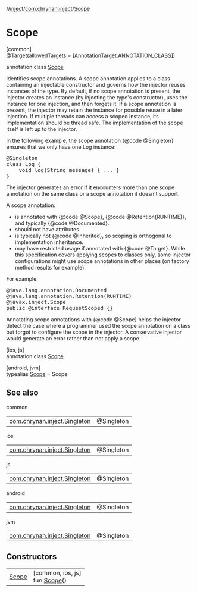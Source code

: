 //[inject](../../../index.md)/[com.chrynan.inject](../index.md)/[Scope](index.md)

# Scope

[common]\
@[Target](https://kotlinlang.org/api/latest/jvm/stdlib/kotlin.annotation/-target/index.html)(allowedTargets = [[AnnotationTarget.ANNOTATION_CLASS](https://kotlinlang.org/api/latest/jvm/stdlib/kotlin.annotation/-annotation-target/-a-n-n-o-t-a-t-i-o-n_-c-l-a-s-s/index.html)])

annotation class [Scope](index.md)

Identifies scope annotations. A scope annotation applies to a class containing an injectable constructor and governs how the injector reuses instances of the type. By default, if no scope annotation is present, the injector creates an instance (by injecting the type's constructor), uses the instance for one injection, and then forgets it. If a scope annotation is present, the injector may retain the instance for possible reuse in a later injection. If multiple threads can access a scoped instance, its implementation should be thread safe. The implementation of the scope itself is left up to the injector.

<p>In the following example, the scope annotation {@code @Singleton} ensures
that we only have one Log instance:<pre>
&#064;Singleton
class Log {
    void log(String message) { ... }
}</pre><p>The injector generates an error if it encounters more than one scope
annotation on the same class or a scope annotation it doesn't support.<p>A scope annotation:
<ul>
<li>is annotated with {@code @Scope}, {@code @Retention(RUNTIME)},
    and typically {@code @Documented}.</li>
<li>should not have attributes.</li>
<li>is typically not {@code @Inherited}, so scoping is orthogonal to
    implementation inheritance.</li>
<li>may have restricted usage if annotated with {@code @Target}. While
    this specification covers applying scopes to classes only, some
    injector configurations might use scope annotations
    in other places (on factory method results for example).</li>
</ul><p>For example:<pre>
&#064;java.lang.annotation.Documented
&#064;java.lang.annotation.Retention(RUNTIME)
&#064;javax.inject.Scope
public @interface RequestScoped {}</pre><p>Annotating scope annotations with {@code @Scope} helps the injector
detect the case where a programmer used the scope annotation on a class but
forgot to configure the scope in the injector. A conservative injector
would generate an error rather than not apply a scope.

[ios, js]\
annotation class [Scope](index.md)

[android, jvm]\
typealias [Scope](index.md) = Scope

## See also

common

| | |
|---|---|
| [com.chrynan.inject.Singleton](../-singleton/index.md) | @Singleton |

ios

| | |
|---|---|
| [com.chrynan.inject.Singleton](../-singleton/index.md) | @Singleton |

js

| | |
|---|---|
| [com.chrynan.inject.Singleton](../-singleton/index.md) | @Singleton |

android

| | |
|---|---|
| [com.chrynan.inject.Singleton](../-singleton/index.md) | @Singleton |

jvm

| | |
|---|---|
| [com.chrynan.inject.Singleton](../-singleton/index.md) | @Singleton |

## Constructors

| | |
|---|---|
| [Scope](-scope.md) | [common, ios, js]<br>fun [Scope](-scope.md)() |
